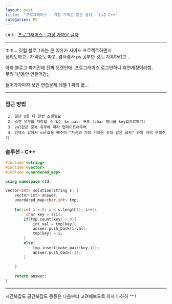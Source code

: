 ```yaml
---
layout: post
title:  "프로그래머스 - 가장 가까운 같은 글자 - Lv1 C++"
categories: PS
---
```

Link : [프로그래머스 - 가장 가까운 글자 ](https://school.programmers.co.kr/learn/courses/30/lessons/142086, "programmers link")

****
ㅎㅎ... 깃헙 블로그파는 큰 이유가 사이드 프로젝트하면서   
정리도하고...자격증도 따고..겸사겸사 ps 공부한 것도 기록하려고...   

아까 블로그 파기전에 진짜 오랜만에..프로그래머스 로그인하니 휴면계정이라함.  
무려 1년동안 안들어감;;   

들어가자마자 보인 연습문제 레벨 1 짜리 풂...   

****   

### 접근 방법
     1. 일단 s를 다 한번 스캔필요
     2. 스캔 유무를 저장할 수 있는 kv pair 구조 (char 하나를 key값으로하기)
     3. val값은 중복 유무에 따라 업데이트해주며 
     4. 인덱스 값에서 val값을 빼주어 "자신과 가장 가까운 곳의 같은 글자" 와의 거리 구해주기

### 솔루션 - C++

 
```cpp
#include <string>
#include <vector>
#include <unordered_map>

using namespace std;

vector<int> solution(string s) {
    vector<int> answer;
    unordered_map<char,int> tmp;
    
    for(int i = 0; i < s.length(); i++){
         char key = s[i];
        if(tmp.count(key) > 0){
            int val = tmp[key];
            answer.push_back(i-val);
            tmp[key] = i;
        }
        else{
            tmp.insert(make_pair(key,i));
            answer.push_back(-1);
        }
         
    }
    
    return answer;
}

```
****
시간복잡도 공간복잡도 등등은 다음부터 고려해보도록 하자 파하하 ^^ !

